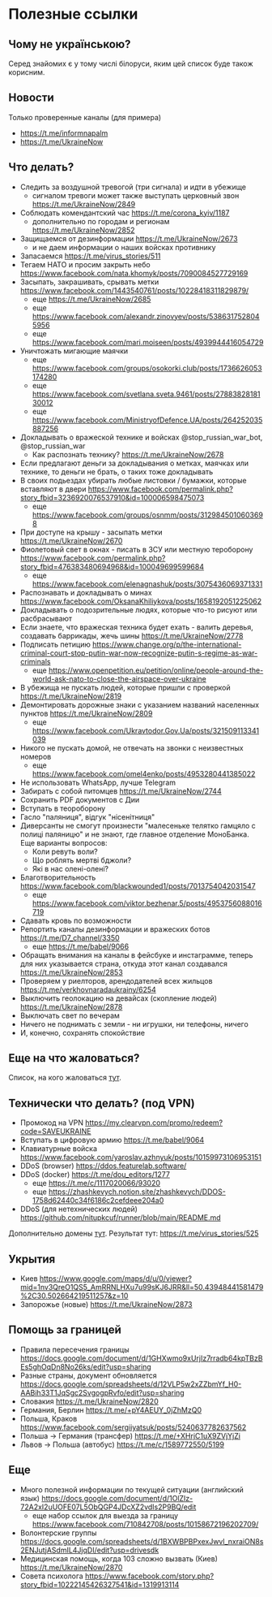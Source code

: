 # Полезные ссылки

## Чому не українською?

Серед знайомих є у тому числі білоруси, яким цей список буде також корисним.

## Новости

Только проверенные каналы (для примера)
* https://t.me/informnapalm
* https://t.me/UkraineNow

## Что делать?
* Следить за воздушной тревогой (три сигнала) и идти в убежище
  * сигналом тревоги может также выступать церковный звон https://t.me/UkraineNow/2849
* Соблюдать комендантский час https://t.me/corona_kyiv/1187
  * дополнительно по городам и регионам https://t.me/UkraineNow/2852
* Защищаемся от дезинформации https://t.me/UkraineNow/2673
  * и не даем информации о наших войсках противнику
* Запасаемся https://t.me/virus_stories/511
* Тегаем НАТО и просим закрыть небо https://www.facebook.com/nata.khomyk/posts/7090084527729169
* Засыпать, закрашивать, срывать метки https://www.facebook.com/1443540761/posts/10228418311829879/
  * еще https://t.me/UkraineNow/2685
  * еще https://www.facebook.com/alexandr.zinovyev/posts/5386317528045956
  * еще https://www.facebook.com/mari.moiseen/posts/4939944416054729
* Уничтожать мигающие маячки
  * еще https://www.facebook.com/groups/osokorki.club/posts/1736626053174280
  * еще https://www.facebook.com/svetlana.sveta.9461/posts/2788382818130012
  * еще https://www.facebook.com/MinistryofDefence.UA/posts/264252035887256
* Докладывать о вражеской технике и войсках @stop_russian_war_bot, @stop_russian_war
  * Как распознать технику? https://t.me/UkraineNow/2678
* Если предлагают деньги за докладывания о метках, маячках или технике, то деньги не брать, о таких тоже докладывать
* В своих подьездах убирать любые листовки / бумажки, которые вставляют в двери https://www.facebook.com/permalink.php?story_fbid=3236920076537910&id=100006598475073
  * еще https://www.facebook.com/groups/osnmm/posts/3129845010603698
* При доступе на крышу - засыпать метки https://t.me/UkraineNow/2670
* Фиолетовый свет в окнах - писать в ЗСУ или местную тероборону https://www.facebook.com/permalink.php?story_fbid=476383480694968&id=100049699599684
  * еще https://www.facebook.com/elenagnashuk/posts/3075436069371331
* Распознавать и докладывать о минах https://www.facebook.com/OksanaKhiliykova/posts/1658192051225062
* Докладывать о подозрительные людях, которые что-то рисуют или расбрасывают
* Если знаете, что вражеская техника будет ехать - валить деревья, создавать баррикады, жечь шины https://t.me/UkraineNow/2778
* Подписать петицию https://www.change.org/p/the-international-criminal-court-stop-putin-war-now-recognize-putin-s-regime-as-war-criminals
  * еще https://www.openpetition.eu/petition/online/people-around-the-world-ask-nato-to-close-the-airspace-over-ukraine
* В убежища не пускать людей, которые пришли с проверкой https://t.me/UkraineNow/2819
* Демонтировать дорожные знаки с указанием названий населенных пунктов https://t.me/UkraineNow/2809
  * еще https://www.facebook.com/Ukravtodor.Gov.Ua/posts/321509113341039
* Никого не пускать домой, не отвечать на звонки с неизвестных номеров
  * еще https://www.facebook.com/omel4enko/posts/4953280441385022
* Не использовать WhatsApp, лучше Telegram
* Забирать с собой питомцев https://t.me/UkraineNow/2744
* Сохранить PDF документов с Дии
* Вступать в теороборону
* Гасло "паляниця", відгук "нісенітниця"
* Диверсанты не смогут произнести "малесеньке телятко гамцяло с полиці паляницю" и не знают, где главное отделение МоноБанка. Еще варианты вопросов:
  * Коли ревуть воли?
  * Що роблять мертві бджоли?
  * Які в нас олені-олені?
* Благотворительность https://www.facebook.com/blackwounded1/posts/7013754042031547
  * еще https://www.facebook.com/viktor.bezhenar.5/posts/4953756088016719
* Сдавать кровь по возможности
* Репортить каналы дезинформации и вражеских ботов https://t.me/D7_channel/3350
  * еще https://t.me/babel/9066
* Обращать внимания на каналы в фейсбуке и инстаграмме, теперь для них указывается страна, откуда этот канал создавался https://t.me/UkraineNow/2853
* Проверяем у риелторов, арендодателей всех жильцов https://t.me/verkhovnaradaukrainy/6254
* Выключить геолокацию на девайсах (скопление людей) https://t.me/UkraineNow/2878
* Выключать свет по вечерам
* Ничего не поднимать с земли - ни игрушки, ни телефоны, ничего
* И, конечно, сохранять спокойствие

## Еще на что жаловаться?
Список, на кого жаловаться [тут](./REPORT.md).

## Технически что делать? (под VPN)
* Промокод на VPN https://my.clearvpn.com/promo/redeem?code=SAVEUKRAINE
* Вступать в цифровую армию https://t.me/babel/9064
* Клавиатурные войска https://www.facebook.com/yaroslav.azhnyuk/posts/10159973106953151
* DDoS (browser) https://ddos.featurelab.software/
* DDoS (docker) https://t.me/dou_editors/1277
  * еще https://t.me/c/1117020066/93020
  * еще https://zhashkevych.notion.site/zhashkevych/DDOS-1758d62440c34f6186c2cefdeee204a0
* DDoS (для нетехнических людей) https://github.com/nitupkcuf/runner/blob/main/README.md

Дополнительно домены [тут](./DDoS.md).
Результат тут: https://t.me/virus_stories/525

## Укрытия
* Киев https://www.google.com/maps/d/u/0/viewer?mid=1nv3QreO1QS5_AmRRNLHXu7u99sKJ6JRR&ll=50.43948441581479%2C30.502664219511257&z=10
* Запорожье (новые) https://t.me/UkraineNow/2873

## Помощь за границей
* Правила пересечения границы https://docs.google.com/document/d/1GHXwmo9xUrjIz7rradb64kpTBzBEs5ghOqDn8No26ks/edit?usp=sharing
* Разные страны, документ обновляется https://docs.google.com/spreadsheets/d/12VLP5w2xZZbmYf_H0-AABih33T1JqSgc2SvgogpRvfo/edit?usp=sharing
* Словакия https://t.me/UkraineNow/2820
* Германия, Берлин https://t.me/+pY4AEUY_0jZhMzQ0
* Польша, Краков https://www.facebook.com/sergiiyatsuk/posts/5240637782637562
* Польша -> Германия (трансфер) https://t.me/+XHrjC1uX9ZVjYjZi
* Львов -> Польша (автобус) https://t.me/c/1589772550/5199

## Еще
* Много полезной информации по текущей ситуации (английский язык) https://docs.google.com/document/d/1OlZIz-72A2xI2uUOFE07L5ObQGP4JDcXZ2vdIs2P9BQ/edit
  * еще набор ссылок для выезда за границу https://www.facebook.com/710842708/posts/10158672196202709/
* Волонтерские группы https://docs.google.com/spreadsheets/d/1BXWBPBPxexJwvl_nxraiON8s2ENJutjASdmIL4JjqDI/edit?usp=drivesdk
* Медицинская помощь, когда 103 сложно вызвать (Киев) https://t.me/UkraineNow/2870
* Совета психолога https://www.facebook.com/story.php?story_fbid=10222145426327541&id=1319913114
